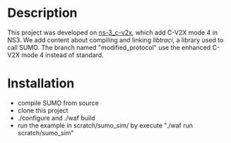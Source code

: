 # Description

This project was developed on [ns-3_c-v2x](https://github.com/FabianEckermann/ns-3_c-v2x), which add C-V2X mode 4 in NS3. We add content about compiling and linking *libtraci*, a library used to call SUMO. The branch named "modified_protocol" use the enhanced C-V2X mode 4 instead of standard.

# Installation

* compile SUMO from source
* clone this project
* ./configure and ./waf build
* run the example in scratch/sumo_sim/ by execute "./waf run scratch/sumo_sim"
